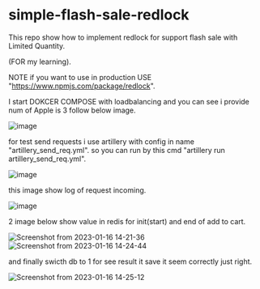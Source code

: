 # simple-flash-sale-redlock

This repo show how to implement redlock for support flash sale with  Limited Quantity.

(FOR my learning).

NOTE if you want to use in production USE "https://www.npmjs.com/package/redlock".

I start DOKCER COMPOSE with loadbalancing and you can see i provide num of Apple is 3 follow below image.

![image](https://user-images.githubusercontent.com/115057360/212621369-d176f0ed-6426-4d46-b594-b063bb0f3b53.png)

for test send requests i use artillery with config in name "artillery_send_req.yml". so you can run by this cmd "artillery run artillery_send_req.yml".

![image](https://user-images.githubusercontent.com/115057360/212621509-ef09c604-7d3a-4c22-85ad-b40d4d5e0ab9.png)

this image show log of request incoming.

![image](https://user-images.githubusercontent.com/115057360/212621606-a2363c97-90d2-47ee-a38b-2e0ddd5d55ea.png)

2 image below show value in redis for init(start) and end of add to cart.

![Screenshot from 2023-01-16 14-21-36](https://user-images.githubusercontent.com/115057360/212621634-804ba5d0-bf8c-400f-bc44-bc736e0d7ffd.png)
![Screenshot from 2023-01-16 14-24-44](https://user-images.githubusercontent.com/115057360/212621644-21c0737c-52be-4e55-8fcc-26d67ae77d8a.png)

and finally swicth db to 1 for see result it save it seem correctly just right.

![Screenshot from 2023-01-16 14-25-12](https://user-images.githubusercontent.com/115057360/212621650-096a14e4-871f-4a71-87b1-528e98d6bf14.png)

